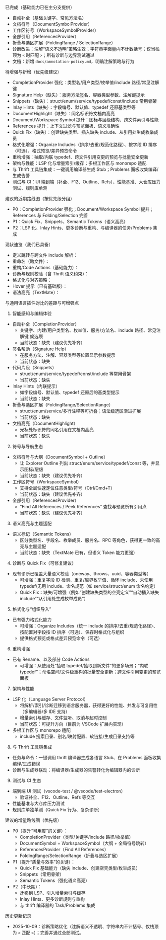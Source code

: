 
已完成（基础能力已在主分支提供）
- 自动补全（基础关键字、常见方法名）
- 文档符号（DocumentSymbolProvider）
- 工作区符号（WorkspaceSymbolProvider）
- 全部引用（ReferencesProvider）
- 折叠与选区扩展（FoldingRange / SelectionRange）
- 诊断改进：注解“语义不透明”策略生效；字符串字面量内不计数括号；仅当栈顶为 `<` 时匹配 `>`；所有诊断与边界测试通过
- 文档：新增 `docs/annotation-policy.md`，明确注解策略与行为

待增强与新增（优先级建议）
- CompletionProvider 强化：类型名/用户类型/枚举值/include 路径/常见注解键
- Signature Help（缺失）：服务方法签名、容器类型参数、注解键提示
- Snippets（缺失）：struct/enum/service/typedef/const/include 常用骨架
- Inlay Hints（缺失）：字段编号、默认值、typedef 还原基类型等
- DocumentHighlight（缺失）：同名标识符文档内高亮
- Document/Workspace Symbol 提升：图标与层级结构、跨文件索引与性能
- References 提升：上下文过滤与预览面板、语义准确性
- Quick Fix（缺失）：创建缺失类型、插入缺失 include、从引用处生成枚举成员
- 格式化增强：Organize Includes（排序/去重/规范化路径）、按字段 ID 排序（可选）、格式预览/差异预览命令
- 重构增强：抽取/内联 typedef、跨文件引用变更的预览与批量安全更新
- 架构与性能：LSP 化与增量索引/缓存；多根工作区与 monorepo 适配
- 与 Thrift 工具链集成：一键调用编译器生成 Stub；Problems 面板收集编译/生成告警
- 测试与 CI：UI 端到端（补全、F12、Outline、Refs）、性能基准、大仓库压力测试、规则库单测

建议的近期路线图（按优先级分组）
- P0：CompletionProvider 强化；Document/Workspace Symbol 提升；References 与 Folding/Selection 完善
- P1：Quick Fix、Snippets、Semantic Tokens（语义高亮）
- P2：LSP 化、Inlay Hints、更多诊断与重构、与编译器的任务/Problems 集成

现状速览（我们已具备）
- 定义跳转与跨文件 include 解析：<mcfile name="definitionProvider.ts" path="src/definitionProvider.ts"></mcfile>
- 重命名（跨文件）：<mcfile name="renameProvider.ts" path="src/renameProvider.ts"></mcfile>
- 重构/Code Actions（基础能力）：<mcfile name="codeActionsProvider.ts" path="src/codeActionsProvider.ts"></mcfile>
- 诊断与规则校验（含 Thrift 语义约束）：<mcfile name="diagnostics.ts" path="src/diagnostics.ts"></mcfile>
- 格式化与对齐策略：<mcfile name="formattingProvider.ts" path="src/formattingProvider.ts"></mcfile>
- Hover 提示（已有基础版）：<mcfile name="hoverProvider.ts" path="src/hoverProvider.ts"></mcfile>
- 语法高亮（TextMate）：<mcfile name="thrift.tmLanguage.json" path="syntaxes/thrift.tmLanguage.json"></mcfile>

与通用语言插件对比的差距与可增强点
1) 智能感知与编辑体验
- 自动补全（CompletionProvider）
  - 关键字、内建/用户类型名、枚举值、服务/方法名、include 路径、常见注解键 候选项
  - 当前状态：缺失（建议优先补齐）
- 签名帮助（Signature Help）
  - 在服务方法、注解、容器类型等位置显示参数提示
  - 当前状态：缺失
- 代码片段（Snippets）
  - struct/enum/service/typedef/const/include 等常用骨架
  - 当前状态：缺失
- Inlay Hints（内联提示）
  - 如字段编号、默认值、typedef 还原后的基类型提示
  - 当前状态：缺失
- 折叠与选区扩展（FoldingRange/SelectionRange）
  - struct/enum/service/多行注释等可折叠；语法级选区渐进扩展
  - 当前状态：缺失
- 文档高亮（DocumentHighlight）
  - 光标处标识符的同名引用在文档内高亮
  - 当前状态：缺失

2) 符号与导航生态
- 文档符号与大纲（DocumentSymbol + Outline）
  - 让 Explorer Outline 列出 struct/enum/service/typedef/const 等，并显示图标/层级
  - 当前状态：缺失（建议优先补齐）
- 工作区符号（WorkspaceSymbol）
  - 支持全局快速定位任意类型/符号（Ctrl/Cmd+T）
  - 当前状态：缺失（建议优先补齐）
- 全部引用（ReferencesProvider）
  - “Find All References / Peek References” 查找与预览所有引用点
  - 当前状态：缺失（建议优先补齐）

3) 语义高亮与主题适配
- 语义标记（Semantic Tokens）
  - 区分类型名、字段名、枚举成员、服务名、RPC 等角色，获得更一致的高亮与主题适配
  - 当前状态：缺失（TextMate 已有，但语义 Token 能力更强）

4) 诊断与 Quick Fix（可修复建议）
- 现有诊断已覆盖大量语义校验（oneway、throws、uuid、容器类型等）
  - 可增强：重复字段 ID 检测、重复/越界枚举值、循环 include、未使用 typedef/无用 include、命名规范（如 service/struct/enum 命名约定）
  - Quick Fix：缺失/可增强（例如“创建缺失类型的空壳定义”“自动插入缺失 include”“从引用处生成枚举成员”）

5) 格式化与“组织导入”
- 已有强力格式化能力
  - 可增强：Organize Includes（统一 include 的排序/去重/规范化路径）、按配置对字段按 ID 排序（可选）、保存时格式化与组织
  - 提供格式预览或格式差异预览命令（可选）

6) 重构增强
- 已有 Rename、以及部分 Code Actions
  - 可增强：从使用处“抽取 typedef/抽取到新文件”的更多场景；“内联 typedef”；命名空间/文件级重构的批量安全更新；跨文件引用变更的预览面板

7) 架构与性能
- LSP 化（Language Server Protocol）
  - 将解析/索引/诊断迁移到语言服务器，获得更好的性能、并发与可复用性（多编辑器/多 IDE 支持）
  - 增量索引与缓存、文件监听、取消与超时控制
  - 当前状态：可提升方向（目前为 VSCode 扩展内实现）
- 多根工作区与 monorepo 适配
  - include 搜索目录、别名/映射配置、软链接/生成目录支持等

8) 与 Thrift 工具链集成
- 任务与命令：一键调用 thrift 编译器生成各语言 Stub、在 Problems 面板收集编译/生成错误
- 诊断与生成器联动：将编译器/生成器的告警转化为编辑器内的诊断

9) 测试与 CI 生态
- 端到端 UI 测试（vscode-test / @vscode/test-electron）
  - 验证补全、F12、Outline、Refs 等交互
- 性能基准与大仓库压力测试
- 规则库单独单测（Quick Fix 行为、复杂诊断）

建议的增量路线图（优先级）
- P0（提升“可用度”的关键）：
  - CompletionProvider（类型/关键字/include 路径/枚举值）
  - DocumentSymbol + WorkspaceSymbol（大纲 + 全局符号跳转）
  - ReferencesProvider（Find All References）
  - FoldingRange/SelectionRange（折叠与选区扩展）
- P1（提升“质量与效率”的关键）：
  - Quick Fix 基础能力（缺失 include、创建空壳类型/枚举成员）
  - Snippets（常用骨架）
  - Semantic Tokens（强化语义高亮）
- P2（中长期）：
  - 迁移到 LSP、引入增量索引与缓存
  - Inlay Hints、更多诊断规则与重构
  - 与 thrift 编译器的 Task/Problems 集成
  
历史更新记录
 - 2025-10-09：诊断策略优化（注解语义不透明、字符串内不计括号、仅栈顶为 `<` 匹配 `>`）；完善并通过全部测试。
        